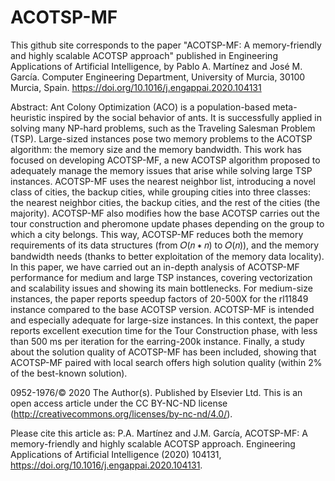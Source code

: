 # ACOTSP-MF
This github site corresponds to the paper "ACOTSP-MF: A memory-friendly and highly scalable ACOTSP approach" published in Engineering Applications of Artificial Intelligence, by Pablo A. Martínez and José M. García. Computer Engineering Department, University of Murcia, 30100 Murcia, Spain. https://doi.org/10.1016/j.engappai.2020.104131

Abstract:
Ant Colony Optimization (ACO) is a population-based meta-heuristic inspired by the social behavior of ants.
It is successfully applied in solving many NP-hard problems, such as the Traveling Salesman Problem (TSP).
Large-sized instances pose two memory problems to the ACOTSP algorithm: the memory size and the memory
bandwidth.
This work has focused on developing ACOTSP-MF, a new ACOTSP algorithm proposed to adequately
manage the memory issues that arise while solving large TSP instances. ACOTSP-MF uses the nearest neighbor
list, introducing a novel class of cities, the backup cities, while grouping cities into three classes: the nearest
neighbor cities, the backup cities, and the rest of the cities (the majority). ACOTSP-MF also modifies how the
base ACOTSP carries out the tour construction and pheromone update phases depending on the group to which a
city belongs. This way, ACOTSP-MF reduces both the memory requirements of its data structures (from 𝑂(𝑛 ∗ 𝑛)
to 𝑂(𝑛)), and the memory bandwidth needs (thanks to better exploitation of the memory data locality).
In this paper, we have carried out an in-depth analysis of ACOTSP-MF performance for medium and large
TSP instances, covering vectorization and scalability issues and showing its main bottlenecks. For medium-size
instances, the paper reports speedup factors of 20-500X for the rl11849 instance compared to the base
ACOTSP version. ACOTSP-MF is intended and especially adequate for large-size instances. In this context, the
paper reports excellent execution time for the Tour Construction phase, with less than 500 ms per iteration for
the earring-200k instance. Finally, a study about the solution quality of ACOTSP-MF has been included,
showing that ACOTSP-MF paired with local search offers high solution quality (within 2% of the best-known
solution).

0952-1976/© 2020 The Author(s). Published by Elsevier Ltd. This is an open access article under the CC BY-NC-ND license
(http://creativecommons.org/licenses/by-nc-nd/4.0/).

Please cite this article as: P.A. Martínez and J.M. García, ACOTSP-MF: A memory-friendly and highly scalable ACOTSP approach. Engineering Applications of Artificial Intelligence (2020) 104131, https://doi.org/10.1016/j.engappai.2020.104131.
